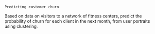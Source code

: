 	Predicting customer churn
Based on data on visitors to a network of fitness centers, predict the probability of churn for each client in the next month, from user portraits using clustering.